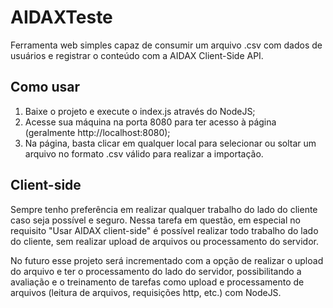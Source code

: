 # AIDAXTeste
Ferramenta web simples capaz de consumir um arquivo .csv com dados de usuários e registrar o conteúdo com a AIDAX Client-Side API.


## Como usar
1. Baixe o projeto e execute o index.js através do NodeJS;
2. Acesse sua máquina na porta 8080 para ter acesso à página (geralmente http://localhost:8080);
3. Na página, basta clicar em qualquer local para selecionar ou soltar um arquivo no formato .csv válido para realizar a importação.

## Client-side
Sempre tenho preferência em realizar qualquer trabalho do lado do cliente caso seja possível e seguro. Nessa tarefa em questão, em especial no requisito "Usar AIDAX client-side" é possível realizar todo trabalho do lado do cliente, sem realizar upload de arquivos ou processamento do servidor. 

No futuro esse projeto será incrementado com a opção de realizar o upload do arquivo e ter o processamento do lado do servidor, possibilitando a avaliação e o treinamento de tarefas como upload e processamento de arquivos (leitura de arquivos, requisições http, etc.) com NodeJS.
